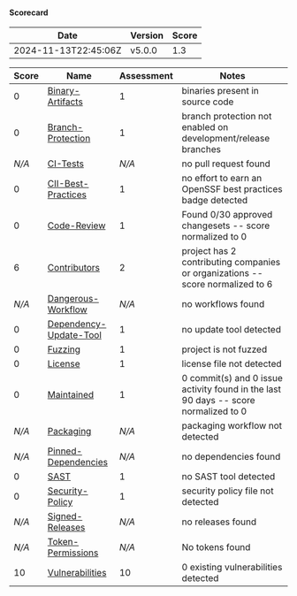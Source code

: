 #### **Scorecard**

|Date            |Version            |Score            |
|----------------|-------------------|-----------------|
|2024-11-13T22:45:06Z|v5.0.0|1.3|

|Score|Name|Assessment|Notes|
|-----|----|----------|-----|
|0|[Binary-Artifacts](https://github.com/ossf/scorecard/blob/main/docs/checks.md#binary-artifacts)|1|binaries present in source code|
|0|[Branch-Protection](https://github.com/ossf/scorecard/blob/main/docs/checks.md#branch-protection)|1|branch protection not enabled on development/release branches|
|*N/A*|[CI-Tests](https://github.com/ossf/scorecard/blob/main/docs/checks.md#ci-tests)|*N/A*|no pull request found|
|0|[CII-Best-Practices](https://github.com/ossf/scorecard/blob/main/docs/checks.md#cii-best-practices)|1|no effort to earn an OpenSSF best practices badge detected|
|0|[Code-Review](https://github.com/ossf/scorecard/blob/main/docs/checks.md#code-review)|1|Found 0/30 approved changesets -- score normalized to 0|
|6|[Contributors](https://github.com/ossf/scorecard/blob/main/docs/checks.md#contributors)|2|project has 2 contributing companies or organizations -- score normalized to 6|
|*N/A*|[Dangerous-Workflow](https://github.com/ossf/scorecard/blob/main/docs/checks.md#dangerous-workflow)|*N/A*|no workflows found|
|0|[Dependency-Update-Tool](https://github.com/ossf/scorecard/blob/main/docs/checks.md#dependency-update-tool)|1|no update tool detected|
|0|[Fuzzing](https://github.com/ossf/scorecard/blob/main/docs/checks.md#fuzzing)|1|project is not fuzzed|
|0|[License](https://github.com/ossf/scorecard/blob/main/docs/checks.md#license)|1|license file not detected|
|0|[Maintained](https://github.com/ossf/scorecard/blob/main/docs/checks.md#maintained)|1|0 commit(s) and 0 issue activity found in the last 90 days -- score normalized to 0|
|*N/A*|[Packaging](https://github.com/ossf/scorecard/blob/main/docs/checks.md#packaging)|*N/A*|packaging workflow not detected|
|*N/A*|[Pinned-Dependencies](https://github.com/ossf/scorecard/blob/main/docs/checks.md#pinned-dependencies)|*N/A*|no dependencies found|
|0|[SAST](https://github.com/ossf/scorecard/blob/main/docs/checks.md#sast)|1|no SAST tool detected|
|0|[Security-Policy](https://github.com/ossf/scorecard/blob/main/docs/checks.md#security-policy)|1|security policy file not detected|
|*N/A*|[Signed-Releases](https://github.com/ossf/scorecard/blob/main/docs/checks.md#signed-releases)|*N/A*|no releases found|
|*N/A*|[Token-Permissions](https://github.com/ossf/scorecard/blob/main/docs/checks.md#token-permissions)|*N/A*|No tokens found|
|10|[Vulnerabilities](https://github.com/ossf/scorecard/blob/main/docs/checks.md#vulnerabilities)|10|0 existing vulnerabilities detected|

